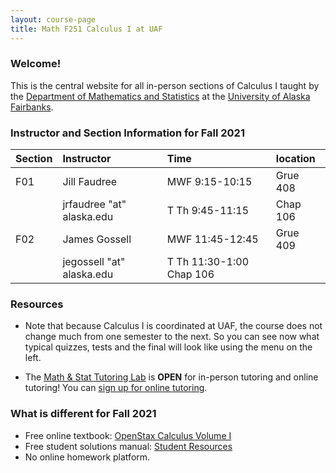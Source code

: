 ```yaml
---
layout: course-page
title: Math F251 Calculus I at UAF
---
```


### Welcome!

This is the central website for all in-person sections of Calculus I 
taught by the [Department of Mathematics and Statistics](http://www.uaf.edu/dms)
at the [University of Alaska Fairbanks](http://www.uaf.edu).

### Instructor and Section Information for Fall 2021

| Section | Instructor                  | Time             | location |
| :-------|:----------------------------| :----------------| :--------|
| F01     | Jill Faudree                | MWF 9:15-10:15   | Grue 408 |
|         | jrfaudree "at" alaska.edu   | T Th  9:45-11:15 | Chap 106 |
| F02     | James Gossell               | MWF 11:45-12:45  | Grue 409 |
|         |  jegossell "at" alaska.edu  | T Th  11:30-1:00  Chap 106  |

### Resources

* Note that because Calculus I is coordinated at UAF, the course does not change much from one semester to the next. So you can see now what typical quizzes, tests and the final will look like using the menu on the left.

* The [Math & Stat Tutoring Lab](https://www.uaf.edu/dms/mathlab/index.php) is **OPEN** for in-person tutoring and online tutoring!  You can [sign up for online tutoring](https://fairbanks.go-redrock.com/).

### What is different for Fall 2021

- Free online textbook: [OpenStax Calculus Volume I](https://openstax.org/details/books/calculus-volume-1)
- Free student solutions manual: [Student Resources](https://openstax.org/details/books/calculus-volume-1?Student%20resources)
- No online homework platform.
